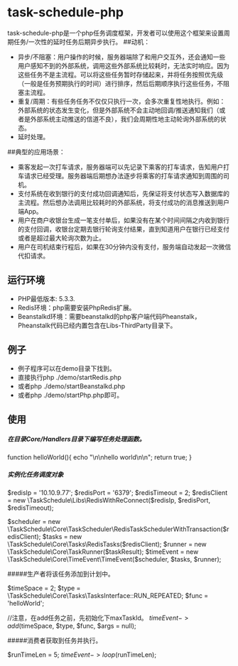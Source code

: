task-schedule-php
==========

task-schedule-php是一个php任务调度框架，开发者可以使用这个框架来设置周期任务/一次性的延时任务后期异步执行。
##动机：
* 异步/不阻塞：用户操作的时候，服务器端除了和用户交互外，还会通知一些用户感知不到的外部系统，调用这些外部系统比较耗时，无法实时响应。因为这些任务不是主流程。可以将这些任务暂时存储起来，并将任务按照优先级（一般是任务预期执行的时间）进行排序，然后后期顺序执行这些任务，不阻塞主流程。
* 重复/周期：有些任务任务不仅仅只执行一次，会多次重复性地执行。例如：外部系统的状态发生变化，但是外部系统不会主动地回调/推送通知我们（或者是外部系统主动推送的信道不良），我们会周期性地主动轮询外部系统的状态。
* 延时处理。




##典型的应用场景：
* 乘客发起一次打车请求，服务器端可以先记录下乘客的打车请求，告知用户打车请求已经受理。服务器端后期想办法逐步将乘客的打车请求通知到周围的司机。
* 支付系统在收到银行的支付成功回调通知后，先保证将支付状态写入数据库的主流程。然后想办法调用比较耗时的外部系统，将支付成功的消息推送到用户端App。
* 用户在商户收银台生成一笔支付单后，如果没有在某个时间间隔之内收到银行的支付回调，收银台定期去银行轮询支付结果，直到知道用户在银行已经支付或者是超过最大轮询次数为止。
* 用户在司机结束行程后，如果在30分钟内没有支付，服务端自动发起一次微信代扣请求。





## 运行环境

* PHP最低版本: 5.3.3.
* Redis环境：php需要安装PhpRedis扩展。
* Beanstalkd环境：需要beanstalkd的php客户端代码Pheanstalk，Pheanstalk代码已经内置包含在Libs-ThirdParty目录下。






## 例子

* 例子程序可以在demo目录下找到。
* 直接执行php ./demo/startRedis.php
* 或者php ./demo/startBeanstalkd.php
* 或者php ./demo/startPhp.php即可。




## 使用

##### 在目录Core/Handlers目录下编写任务处理函数。

function helloWorld(){
    echo "\n\nhello world\n\n";
    return true;
}



##### 实例化任务调度对象

$redisIp = '10.10.9.77';
$redisPort = '6379';
$redisTimeout = 2;
$redisClient = new \TaskSchedule\Libs\RedisWithReConnect($redisIp, $redisPort, $redisTimeout);

$scheduler = new \TaskSchedule\Core\TaskScheduler\RedisTaskSchedulerWithTransaction($redisClient);
$tasks = new \TaskSchedule\Core\Tasks\RedisTasks($redisClient);
$runner = new \TaskSchedule\Core\TaskRunner($taskResult);
$timeEvent = new \TaskSchedule\Core\TimeEvent\TimeEvent($scheduler, $tasks, $runner);


#####生产者将该任务添加到计划中。

$timeSpace = 2;
$type = \TaskSchedule\Core\Tasks\TasksInterface::RUN_REPEATED;
$func = 'helloWorld';

//注意，在add任务之前，先初始化下maxTaskId。
$timeEvent->add($timeSpace, $type, $func, $args = null);



#####消费者获取到任务并执行。

$runTimeLen = 5; 
$timeEvent->loop($runTimeLen);



